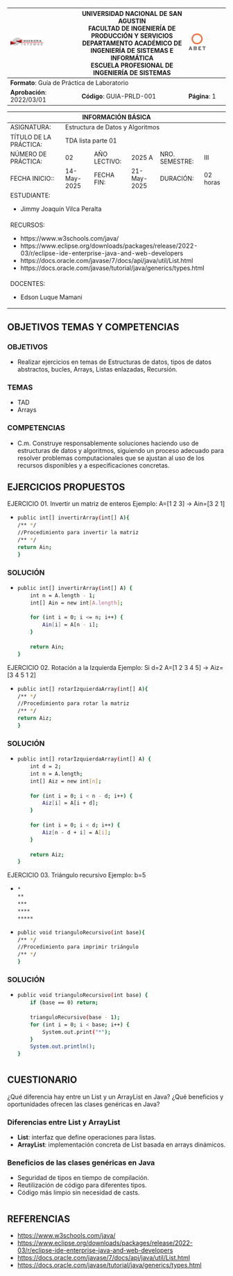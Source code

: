<div align="center">
<table>
    <theader>
        <tr>
            <td><img src="https://github.com/rescobedoq/pw2/blob/main/epis.png?raw=true" alt="EPIS" style="width:50%; height:auto"/></td>
            <th>
                <span style="font-weight:bold;">UNIVERSIDAD NACIONAL DE SAN AGUSTIN</span><br />
                <span style="font-weight:bold;">FACULTAD DE INGENIERÍA DE PRODUCCIÓN Y SERVICIOS</span><br />
                <span style="font-weight:bold;">DEPARTAMENTO ACADÉMICO DE INGENIERÍA DE SISTEMAS E INFORMÁTICA</span><br />
                <span style="font-weight:bold;">ESCUELA PROFESIONAL DE INGENIERÍA DE SISTEMAS</span>
            </th>
            <td><img src="https://github.com/rescobedoq/pw2/blob/main/abet.png?raw=true" alt="ABET" style="width:50%; height:auto"/></td>
        </tr>
    </theader>
    <tbody>
        <tr><td colspan="3"><span style="font-weight:bold;">Formato</span>: Guía de Práctica de Laboratorio</td></tr>
        <tr><td><span style="font-weight:bold;">Aprobación</span>:  2022/03/01</td><td><span style="font-weight:bold;">Código</span>: GUIA-PRLD-001</td><td><span style="font-weight:bold;">Página</span>: 1</td></tr>
    </tbody>
</table>
</div>


<table>
<theader>
<tr><th colspan="6">INFORMACIÓN BÁSICA</th></tr>
</theader>
<tbody>
<tr><td>ASIGNATURA:</td><td colspan="5">Estructura de Datos y Algoritmos</td></tr>
<tr><td>TÍTULO DE LA PRÁCTICA:</td><td colspan="5">TDA lista parte 01</td></tr>
<tr>
<td>NÚMERO DE PRÁCTICA:</td><td>02</td><td>AÑO LECTIVO:</td><td>2025 A</td><td>NRO. SEMESTRE:</td><td>III</td>
</tr>
<tr>
<td>FECHA INICIO::</td><td>14-May-2025</td><td>FECHA FIN:</td><td>21-May-2025</td><td>DURACIÓN:</td><td>02 horas</td>
</tr>
<tr><td colspan="6">ESTUDIANTE:
<ul>
<li>Jimmy Joaquín Vilca Peralta</li>
</ul>
</td>
</<tr>
<tr><td colspan="6">RECURSOS:
    <ul>
        <li>https://www.w3schools.com/java/</li>
        <li>https://www.eclipse.org/downloads/packages/release/2022-03/r/eclipse-ide-enterprise-java-and-web-developers</li>
        <li>https://docs.oracle.com/javase/7/docs/api/java/util/List.html</li>
        <li>https://docs.oracle.com/javase/tutorial/java/generics/types.html</li>
    </ul>
</td>
</<tr>
<tr><td colspan="6">DOCENTES:
<ul>
<li>Edson Luque Mamani</li>
</ul>
</td>
</<tr>
</tdbody>
</table>


## OBJETIVOS TEMAS Y COMPETENCIAS

### OBJETIVOS

- Realizar ejercicios en temas de Estructuras de datos, tipos de datos abstractos, bucles, Arrays, Listas enlazadas, Recursión.

### TEMAS
- TAD
- Arrays

### COMPETENCIAS

- C.m. Construye responsablemente soluciones haciendo uso de estructuras de datos y algoritmos, siguiendo un proceso adecuado para resolver problemas computacionales que se ajustan al uso de los recursos disponibles y a especificaciones concretas.

## EJERCICIOS PROPUESTOS
EJERCICIO 01. Invertir un matriz de enteros
Ejemplo:
A=[1 2 3] -> Ain=[3 2 1]
- ```sh
  public int[] invertirArray(int[] A){
  /** */
  //Procedimiento para invertir la matriz
  /** */
  return Ain;
  }
  ```
### SOLUCIÓN
- ```sh
  public int[] invertirArray(int[] A) {
      int n = A.length - 1;
      int[] Ain = new int[A.length];
  
      for (int i = 0; i <= n; i++) {
          Ain[i] = A[n - i];
      }
  
      return Ain;
  }
  ```

EJERCICIO 02. Rotación a la Izquierda
Ejemplo:
Si d=2
A=[1 2 3 4 5] -> Aiz=[3 4 5 1 2]
- ```sh
  public int[] rotarIzquierdaArray(int[] A){
  /** */
  //Procedimiento para rotar la matriz
  /** */
  return Aiz;
  }
  ```
### SOLUCIÓN
- ```sh
  public int[] rotarIzquierdaArray(int[] A) {
      int d = 2;
      int n = A.length;
      int[] Aiz = new int[n];
  
      for (int i = 0; i < n - d; i++) {
          Aiz[i] = A[i + d];
      }
  
      for (int i = 0; i < d; i++) {
          Aiz[n - d + i] = A[i];
      }
  
      return Aiz;
  }
  ```

EJERCICIO 03. Triángulo recursivo
Ejemplo:
b=5
- ```sh
  *
  **
  ***
  ****
  *****
  ```
- ```sh
  public void trianguloRecursivo(int base){
  /** */
  //Procedimiento para imprimir triángulo
  /** */
  }
  ```
### SOLUCIÓN
- ```sh
  public void trianguloRecursivo(int base) {
      if (base == 0) return;
  
      trianguloRecursivo(base - 1);
      for (int i = 0; i < base; i++) {
          System.out.print("*");
      }
      System.out.println();
  }
  ```

#

## CUESTIONARIO
¿Qué diferencia hay entre un List y un ArrayList en Java? ¿Qué beneficios y oportunidades ofrecen las clases genéricas en Java?
### Diferencias entre List y ArrayList
- **List**: interfaz que define operaciones para listas.
- **ArrayList**: implementación concreta de List basada en arrays dinámicos.

### Beneficios de las clases genéricas en Java
- Seguridad de tipos en tiempo de compilación.
- Reutilización de código para diferentes tipos.
- Código más limpio sin necesidad de casts.

#

## REFERENCIAS
- https://www.w3schools.com/java/
- https://www.eclipse.org/downloads/packages/release/2022-03/r/eclipse-ide-enterprise-java-and-web-developers
- https://docs.oracle.com/javase/7/docs/api/java/util/List.html
- https://docs.oracle.com/javase/tutorial/java/generics/types.html

